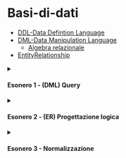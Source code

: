 # Basi-di-dati

- [DDL-Data Defintion Language](./DDL.md)
- [DML-Data Manipulation Language](./DML.md)
  - [Algebra relazionale](./Algebra-Relazionale.md)
- [EntityRelationship](./ER(EntityRelationship).md) 

<details>
<summary><h4>Esonero 1 - (DML) Query</h2></summary>
<details>
<summary> Soluzioni Foto 1</summary>
  
![Foto1](./assets/photo_2024-11-20_12-17-07.jpg)
</details>
<details>
<summary> Soluzioni Foto 2</summary>

![Foto2](./assets/photo_2024-11-20_12-17-10.jpg)
</details>
</details>


<details>
<summary><h4>Esonero 2 - (ER) Progettazione logica</h2></summary>
<details>
<summary> Foto Soluzione (C)</summary>

![Foto](./assets/photo_2024-12-09.jpg)
</details>
</details>

<details>
<summary><h4>Esonero 3 - Normalizzazione</h2></summary>
  Niente foto sta volta.

  Ma è un argomento importante per i DB.
</details>
